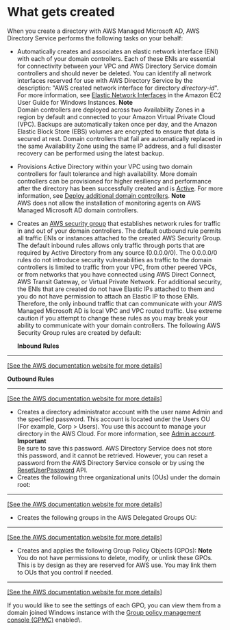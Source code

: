 # What gets created<a name="ms_ad_getting_started_what_gets_created"></a>

When you create a directory with AWS Managed Microsoft AD, AWS Directory Service performs the following tasks on your behalf:
+ Automatically creates and associates an elastic network interface \(ENI\) with each of your domain controllers\. Each of these ENIs are essential for connectivity between your VPC and AWS Directory Service domain controllers and should never be deleted\. You can identify all network interfaces reserved for use with AWS Directory Service by the description: "AWS created network interface for directory *directory\-id*"\. For more information, see [Elastic Network Interfaces](https://docs.aws.amazon.com/AWSEC2/latest/UserGuide/using-eni.html) in the Amazon EC2 User Guide for Windows Instances\.
**Note**  
Domain controllers are deployed across two Availability Zones in a region by default and connected to your Amazon Virtual Private Cloud \(VPC\)\. Backups are automatically taken once per day, and the Amazon Elastic Block Store \(EBS\) volumes are encrypted to ensure that data is secured at rest\. Domain controllers that fail are automatically replaced in the same Availability Zone using the same IP address, and a full disaster recovery can be performed using the latest backup\.
+ Provisions Active Directory within your VPC using two domain controllers for fault tolerance and high availability\. More domain controllers can be provisioned for higher resiliency and performance after the directory has been successfully created and is [Active](https://docs.aws.amazon.com/directoryservice/latest/admin-guide/ms_ad_directory_status.html)\. For more information, see [Deploy additional domain controllers](ms_ad_deploy_additional_dcs.md)\.
**Note**  
AWS does not allow the installation of monitoring agents on AWS Managed Microsoft AD domain controllers\.
+ Creates an [AWS security group](https://docs.aws.amazon.com/vpc/latest/userguide/VPC_SecurityGroups.html) that establishes network rules for traffic in and out of your domain controllers\. The default outbound rule permits all traffic ENIs or instances attached to the created AWS Security Group\. The default inbound rules allows only traffic through ports that are required by Active Directory from any source \(0\.0\.0\.0/0\)\. The 0\.0\.0\.0/0 rules do not introduce security vulnerabilities as traffic to the domain controllers is limited to traffic from your VPC, from other peered VPCs, or from networks that you have connected using AWS Direct Connect, AWS Transit Gateway, or Virtual Private Network\. For additional security, the ENIs that are created do not have Elastic IPs attached to them and you do not have permission to attach an Elastic IP to those ENIs\. Therefore, the only inbound traffic that can communicate with your AWS Managed Microsoft AD is local VPC and VPC routed traffic\. Use extreme caution if you attempt to change these rules as you may break your ability to communicate with your domain controllers\. The following AWS Security Group rules are created by default:

  **Inbound Rules**  
****    
[\[See the AWS documentation website for more details\]](http://docs.aws.amazon.com/directoryservice/latest/admin-guide/ms_ad_getting_started_what_gets_created.html)

  **Outbound Rules**  
****    
[\[See the AWS documentation website for more details\]](http://docs.aws.amazon.com/directoryservice/latest/admin-guide/ms_ad_getting_started_what_gets_created.html)
+ Creates a directory administrator account with the user name Admin and the specified password\. This account is located under the Users OU \(For example, Corp > Users\)\. You use this account to manage your directory in the AWS Cloud\. For more information, see [Admin account](ms_ad_getting_started_admin_account.md)\.
**Important**  
Be sure to save this password\. AWS Directory Service does not store this password, and it cannot be retrieved\. However, you can reset a password from the AWS Directory Service console or by using the [ResetUserPassword](https://docs.aws.amazon.com/directoryservice/latest/devguide/API_ResetUserPassword.html) API\.
+ Creates the following three organizational units \(OUs\) under the domain root:  
****    
[\[See the AWS documentation website for more details\]](http://docs.aws.amazon.com/directoryservice/latest/admin-guide/ms_ad_getting_started_what_gets_created.html)
+ Creates the following groups in the AWS Delegated Groups OU:  
****    
[\[See the AWS documentation website for more details\]](http://docs.aws.amazon.com/directoryservice/latest/admin-guide/ms_ad_getting_started_what_gets_created.html)
+ Creates and applies the following Group Policy Objects \(GPOs\):
**Note**  
You do not have permissions to delete, modify, or unlink these GPOs\. This is by design as they are reserved for AWS use\. You may link them to OUs that you control if needed\.   
****    
[\[See the AWS documentation website for more details\]](http://docs.aws.amazon.com/directoryservice/latest/admin-guide/ms_ad_getting_started_what_gets_created.html)

  If you would like to see the settings of each GPO, you can view them from a domain joined Windows instance with the [Group policy management console \(GPMC\)](https://docs.microsoft.com/en-us/previous-versions/windows/it-pro/windows-server-2008-R2-and-2008/cc753298(v=ws.10)) enabled\.